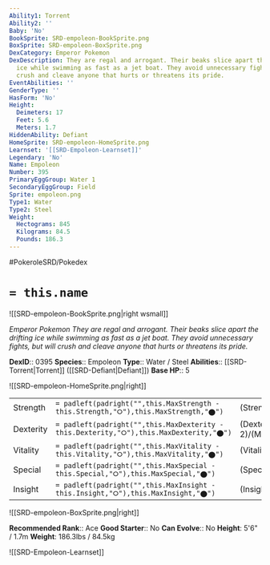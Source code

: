 ```yaml
---
Ability1: Torrent
Ability2: ''
Baby: 'No'
BookSprite: SRD-empoleon-BookSprite.png
BoxSprite: SRD-empoleon-BoxSprite.png
DexCategory: Emperor Pokemon
DexDescription: They are regal and arrogant. Their beaks slice apart the drifting
  ice while swimming as fast as a jet boat. They avoid unnecessary fights, but will
  crush and cleave anyone that hurts or threatens its pride.
EventAbilities: ''
GenderType: ''
HasForm: 'No'
Height:
  Deimeters: 17
  Feet: 5.6
  Meters: 1.7
HiddenAbility: Defiant
HomeSprite: SRD-empoleon-HomeSprite.png
Learnset: '[[SRD-Empoleon-Learnset]]'
Legendary: 'No'
Name: Empoleon
Number: 395
PrimaryEggGroup: Water 1
SecondaryEggGroup: Field
Sprite: empoleon.png
Type1: Water
Type2: Steel
Weight:
  Hectograms: 845
  Kilograms: 84.5
  Pounds: 186.3
---
```


#PokeroleSRD/Pokedex

# `= this.name`

![[SRD-empoleon-BookSprite.png|right wsmall]]

*Emperor Pokemon*
*They are regal and arrogant. Their beaks slice apart the drifting ice while swimming as fast as a jet boat. They avoid unnecessary fights, but will crush and cleave anyone that hurts or threatens its pride.*

**DexID**:: 0395
**Species**:: Empoleon
**Type**:: Water / Steel
**Abilities**:: [[SRD-Torrent|Torrent]] ([[SRD-Defiant|Defiant]])
**Base HP**:: 5

![[SRD-empoleon-HomeSprite.png|right]]

|           |                                                                                        |                                          |
| --------- | -------------------------------------------------------------------------------------- | ---------------------------------------- |
| Strength  | `= padleft(padright("",this.MaxStrength - this.Strength,"⭘"),this.MaxStrength,"⬤")`    | (Strength::2)/(MaxStrength::5)   |
| Dexterity | `= padleft(padright("",this.MaxDexterity - this.Dexterity,"⭘"),this.MaxDexterity,"⬤")` | (Dexterity:: 2)/(MaxDexterity::4) |
| Vitality  | `= padleft(padright("",this.MaxVitality - this.Vitality,"⭘"),this.MaxVitality,"⬤")`    | (Vitality::2)/(MaxVitality::5)   |
| Special   | `= padleft(padright("",this.MaxSpecial - this.Special,"⭘"),this.MaxSpecial,"⬤")`       | (Special::3)/(MaxSpecial::6)     |
| Insight   | `= padleft(padright("",this.MaxInsight - this.Insight,"⭘"),this.MaxInsight,"⬤")`       | (Insight::3)/(MaxInsight::6)     |

![[SRD-empoleon-BoxSprite.png|right]]

**Recommended Rank**:: Ace
**Good Starter**:: No
**Can Evolve**:: No
**Height**: 5'6" / 1.7m
**Weight**: 186.3lbs / 84.5kg

![[SRD-Empoleon-Learnset]]